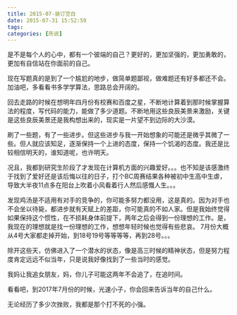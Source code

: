 ```yaml
---
title: 2015-07-装订空白
date: 2015-07-31 15:52:59
tags: 
categories: [所说]
---
```


是不是每个人的心中，都有一个彼端的自己？更好的，更加坚强的，更加勇敢的，更加有自信站在你面前的自己。


现在写题真的是到了一个尴尬的地步，做简单题鄙视，做难题还有好多都还不会。加油吧，多看看书多学学算法，思路总会开阔的。

回去走路的时候在想明年四月份有校赛和百度之星，不断地计算着到那时候掌握算法的程度，写代码的能力，能做了多少道题。不断地用这些良辰美景来激励，关键是这些良辰美景还是我构想出来的，现实是一片望不到边际的大沙漠。

刷了一些题，有了一些进步。但这些进步与我一开始想象的可能还是微乎其微了一些。但人就应该知足，逐渐保持一个上进的态度，保持一个饥渴的态度。我还是比较相信明天的，谁知道呢，也许明天。

况且，我都到研究生阶段了才发现在计算机方面的兴趣爱好。。。也不知是该感激终于找到了爱好还是该后悔以往的日子，打个BC周赛结果各种被初中生高中生虐，导致大半夜11点多在阳台上吹着小风看着行人然后感慨人生。。。

发现鸡汤是不适用有对手的竞争的，你可能多努力都没用，这是真的。因为对手也不会坐以待毙，都进步就有天赋上的差距，你可能真的不如人家。但是我始终觉得如果保持这个惯性，在不损耗身体前提下，两年之后会得到一份理想的工作。是，我现在的理想就是找一份理想的工作，想想年轻时候也觉得有些悲哀。
7月份大概从4号大家都走掉开始，到18号19号等等等等，再到28号。。。

除开这些天，仿佛进入了一个潜水的状态，像是高三时候的精神状态，但是努力程度肯定远远不似当年，只是说我好像找到了一些当时的感觉。

我妈让我追女朋友，妈，你儿子可能这两年不会追了，在追时间。

看看吧，到2017年7月份的时候，光速小子，你会回来告诉当年的自己什么。

无论经历了多少次挫败，我都是那个打不死的小强。
